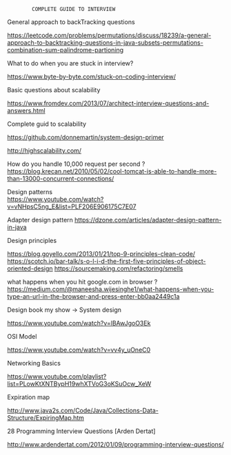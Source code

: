             COMPLETE GUIDE TO INTERVIEW
            

General approach to backTracking questions

https://leetcode.com/problems/permutations/discuss/18239/a-general-approach-to-backtracking-questions-in-java-subsets-permutations-combination-sum-palindrome-partioning

What to do when you are stuck in interview? 

https://www.byte-by-byte.com/stuck-on-coding-interview/

Basic questions about scalability

https://www.fromdev.com/2013/07/architect-interview-questions-and-answers.html

Complete guid to scalability

https://github.com/donnemartin/system-design-primer

http://highscalability.com/
          
How do you handle 10,000 request per second ?
https://blog.krecan.net/2010/05/02/cool-tomcat-is-able-to-handle-more-than-13000-concurrent-connections/

Design patterns  
https://www.youtube.com/watch?v=vNHpsC5ng_E&list=PLF206E906175C7E07

Adapter design pattern
https://dzone.com/articles/adapter-design-pattern-in-java

Design principles

https://blog.goyello.com/2013/01/21/top-9-principles-clean-code/
https://scotch.io/bar-talk/s-o-l-i-d-the-first-five-principles-of-object-oriented-design
https://sourcemaking.com/refactoring/smells

what happens when you hit google.com in browser ?
https://medium.com/@maneesha.wijesinghe1/what-happens-when-you-type-an-url-in-the-browser-and-press-enter-bb0aa2449c1a

Design book my show -> System design

https://www.youtube.com/watch?v=lBAwJgoO3Ek

OSI Model

https://www.youtube.com/watch?v=vv4y_uOneC0

Networking Basics

https://www.youtube.com/playlist?list=PLowKtXNTBypH19whXTVoG3oKSuOcw_XeW

Expiration map

http://www.java2s.com/Code/Java/Collections-Data-Structure/ExpiringMap.htm

28 Programming Interview Questions [Arden Dertat]

http://www.ardendertat.com/2012/01/09/programming-interview-questions/















